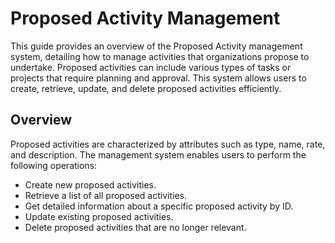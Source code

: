 # Proposed Activity Management

This guide provides an overview of the Proposed Activity management system, detailing how to manage activities that organizations propose to undertake. Proposed activities can include various types of tasks or projects that require planning and approval. This system allows users to create, retrieve, update, and delete proposed activities efficiently.

## Overview

Proposed activities are characterized by attributes such as type, name, rate, and description. The management system enables users to perform the following operations:

- Create new proposed activities.
- Retrieve a list of all proposed activities.
- Get detailed information about a specific proposed activity by ID.
- Update existing proposed activities.
- Delete proposed activities that are no longer relevant.
